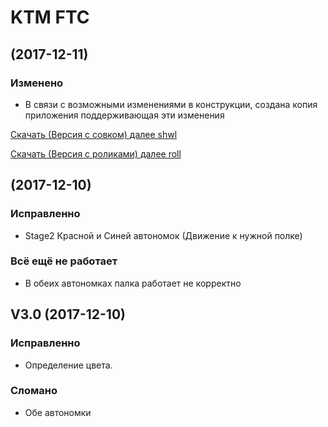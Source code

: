 # KTM FTC

## (2017-12-11)

### Изменено
- В связи с возможными изменениями в конструкции, создана копия приложения  поддерживающая эти изменения 

[Скачать (Версия с совком) далее shwl](http://vhundef.net/Development-TeamCode-debug.apk)

[Скачать (Версия с роликами) далее roll](http://vhundef.net/Development-TeamCode-debug.apk) 

## (2017-12-10)

### Исправленно

- Stage2 Красной и Синей автономок (Движение к нужной полке)

### Всё ещё не работает

- В обеих автономках палка работает не корректно


## V3.0 (2017-12-10)

### Исправленно

- Определение цвета.

### Сломано

- Обе автономки

